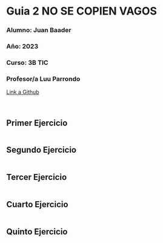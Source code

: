 # Guia  2  NO SE COPIEN VAGOS

### **Alumno:** Juan Baader

### **Año:** 2023

### **Curso:** 3B TIC

### **Profesor/a** Luu Parrondo

[Link a Github](https://github.com/juanpanpanyz/Guia3)

<br>

## **Primer Ejercicio**

```c#

```

## **Segundo Ejercicio**

```c#

```

## **Tercer Ejercicio**

```c#

```

## **Cuarto Ejercicio**

```c#

```

## **Quinto Ejercicio**

```c#

```
